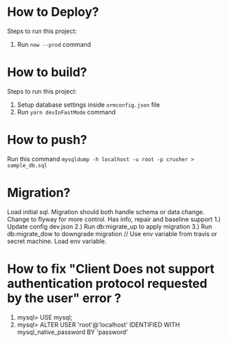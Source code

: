 # How to Deploy?

Steps to run this project:

1. Run `now --prod` command

# How to build?

Steps to run this project:

1. Setup database settings inside `ormconfig.json` file
2. Run `yarn devInFastMode` command

# How to push?

Run this command
`mysqldump -h localhost -u root -p crusher > sample_db.sql`


# Migration?
Load initial sql. Migration should both handle schema or data change. Change to flyway for more control. Has info, repair and baseline support
1.) Update config dev.json
2.) Run db:migrate_up to apply migration
3.) Run db:migrate_dow to downgrade migration
// Use env variable from travis or secret machine. Load env variable.

# How to fix "Client Does not support authentication protocol requested by the user" error ?

1. mysql> USE mysql;
2. mysql> ALTER USER 'root'@'localhost' IDENTIFIED WITH mysql_native_password BY 'password'
